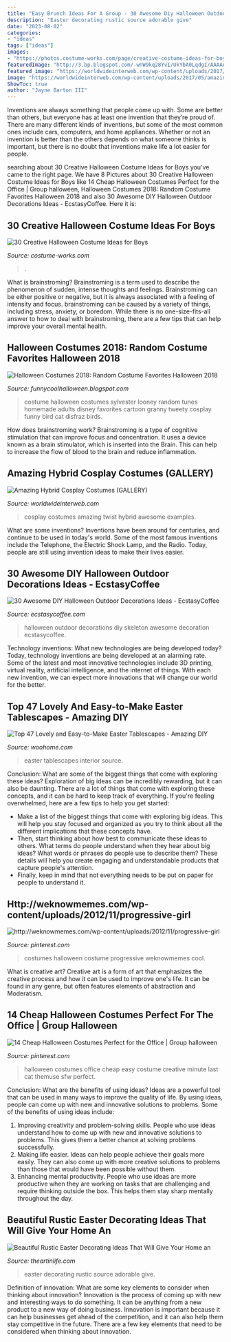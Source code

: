```yaml
---
title: "Easy Brunch Ideas For A Group - 30 Awesome Diy Halloween Outdoor Decorations Ideas"
description: "Easter decorating rustic source adorable give"
date: "2023-08-02"
categories:
- "ideas"
tags: ["ideas"]
images:
- "https://photos.costume-works.com/page/creative-costume-ideas-for-boys.jpg"
featuredImage: "http://3.bp.blogspot.com/-wnW9kq28YvI/UkYbA0LqdgI/AAAAAAAAH74/0OBAnrjteQI/s1600/55937b857980785c1063e35a5f1b8b71.jpg"
featured_image: "https://worldwideinterweb.com/wp-content/uploads/2017/05/amazing-cosplay-costumes-3.jpg"
image: "https://worldwideinterweb.com/wp-content/uploads/2017/05/amazing-cosplay-costumes-3.jpg"
ShowToc: true
author: "Jayne Barton III"
---
```



Inventions are always something that people come up with. Some are better than others, but everyone has at least one invention that they’re proud of. There are many different kinds of inventions, but some of the most common ones include cars, computers, and home appliances. Whether or not an invention is better than the others depends on what someone thinks is important, but there is no doubt that inventions make life a lot easier for people.

	

		
searching about 30 Creative Halloween Costume Ideas for Boys you've came to the right page. We have 8 Pictures about 30 Creative Halloween Costume Ideas for Boys like 14 Cheap Halloween Costumes Perfect for the Office | Group halloween, Halloween Costumes 2018: Random Costume Favorites Halloween 2018 and also 30 Awesome DIY Halloween Outdoor Decorations Ideas - EcstasyCoffee. Here it is:
		
    
## 30 Creative Halloween Costume Ideas For Boys

<img loading=lazy src="https://photos.costume-works.com/page/creative-costume-ideas-for-boys.jpg" onerror="this.onerror=null;this.src='https://tse1.mm.bing.net/th?id=OIP.LiSjVsacSqbs8bfqeZAbjwHaK_&amp;pid=15.1';" alt="30 Creative Halloween Costume Ideas for Boys">

_Source: costume-works.com_

>. 

	

What is brainstroming?
Brainstroming is a term used to describe the phenomenon of sudden, intense thoughts and feelings. Brainstroming can be either positive or negative, but it is always associated with a feeling of intensity and focus. brainstroming can be caused by a variety of things, including stress, anxiety, or boredom. While there is no one-size-fits-all answer to how to deal with brainstroming, there are a few tips that can help improve your overall mental health.

    
## Halloween Costumes 2018: Random Costume Favorites Halloween 2018

<img loading=lazy src="http://3.bp.blogspot.com/-wnW9kq28YvI/UkYbA0LqdgI/AAAAAAAAH74/0OBAnrjteQI/s1600/55937b857980785c1063e35a5f1b8b71.jpg" onerror="this.onerror=null;this.src='https://tse2.mm.bing.net/th?id=OIP.c3boVh2eZmtzO9YEVIS4AQHaJ9&amp;pid=15.1';" alt="Halloween Costumes 2018: Random Costume Favorites Halloween 2018">

_Source: funnycoolhalloween.blogspot.com_

>costume halloween costumes sylvester looney random tunes homemade adults disney favorites cartoon granny tweety cosplay funny bird cat disfraz birds. 

	

How does brainstroming work?
Brainstroming is a type of cognitive stimulation that can improve focus and concentration. It uses a device known as a brain stimulator, which is inserted into the Brain. This can help to increase the flow of blood to the brain and reduce inflammation.

    
## Amazing Hybrid Cosplay Costumes (GALLERY)

<img loading=lazy src="https://worldwideinterweb.com/wp-content/uploads/2017/05/amazing-cosplay-costumes-3.jpg" onerror="this.onerror=null;this.src='https://tse2.mm.bing.net/th?id=OIP.IzQXudjvtb4I0ANJ3lFsiQHaLK&amp;pid=15.1';" alt="Amazing Hybrid Cosplay Costumes (GALLERY)">

_Source: worldwideinterweb.com_

>cosplay costumes amazing twist hybrid awesome examples. 

	

What are some inventions?
Inventions have been around for centuries, and continue to be used in today's world. Some of the most famous inventions include the Telephone, the Electric Shock Lamp, and the Radio. Today, people are still using invention ideas to make their lives easier.

    
## 30 Awesome DIY Halloween Outdoor Decorations Ideas - EcstasyCoffee

<img loading=lazy src="https://i1.wp.com/www.ecstasycoffee.com/wp-content/uploads/2016/10/Spying-Skeleton-Halloween-Outdoor-Decoration.jpg?resize=400%2C600" onerror="this.onerror=null;this.src='https://tse1.mm.bing.net/th?id=OIP.kY8Wd4m-IVTMu-MgUORSrAAAAA&amp;pid=15.1';" alt="30 Awesome DIY Halloween Outdoor Decorations Ideas - EcstasyCoffee">

_Source: ecstasycoffee.com_

>halloween outdoor decorations diy skeleton awesome decoration ecstasycoffee. 

	

Technology inventions: What new technologies are being developed today?
Today, technology inventions are being developed at an alarming rate. Some of the latest and most innovative technologies include 3D printing, virtual reality, artificial intelligence, and the internet of things. With each new invention, we can expect more innovations that will change our world for the better.

    
## Top 47 Lovely And Easy-to-Make Easter Tablescapes - Amazing DIY

<img loading=lazy src="https://www.woohome.com/wp-content/uploads/2016/02/tablescapes-for-easter-45.jpg" onerror="this.onerror=null;this.src='https://tse1.mm.bing.net/th?id=OIP.kHdBhbuTTL7PJe3klqTRrgHaLw&amp;pid=15.1';" alt="Top 47 Lovely and Easy-to-Make Easter Tablescapes - Amazing DIY">

_Source: woohome.com_

>easter tablescapes interior source. 

	

Conclusion: What are some of the biggest things that come with exploring these ideas?
Exploration of big ideas can be incredibly rewarding, but it can also be daunting. There are a lot of things that come with exploring these concepts, and it can be hard to keep track of everything. If you're feeling overwhelmed, here are a few tips to help you get started: 
- Make a list of the biggest things that come with exploring big ideas. This will help you stay focused and organized as you try to think about all the different implications that these concepts have. 
- Then, start thinking about how best to communicate these ideas to others. What terms do people understand when they hear about big ideas? What words or phrases do people use to describe them? These details will help you create engaging and understandable products that capture people's attention. 
- Finally, keep in mind that not everything needs to be put on paper for people to understand it.

    
## Http://weknowmemes.com/wp-content/uploads/2012/11/progressive-girl

<img loading=lazy src="https://i.pinimg.com/736x/43/30/56/433056124c262b96ea531ae0b1e612fa--old-halloween-costumes-epic-costumes.jpg" onerror="this.onerror=null;this.src='https://tse1.mm.bing.net/th?id=OIP.jxDULSlIz6z_5rMpVt1yigHaKD&amp;pid=15.1';" alt="http://weknowmemes.com/wp-content/uploads/2012/11/progressive-girl">

_Source: pinterest.com_

>costumes halloween costume progressive weknowmemes cool. 

	

What is creative art?
Creative art is a form of art that emphasizes the creative process and how it can be used to improve one's life. It can be found in any genre, but often features elements of abstraction and Moderatism.

    
## 14 Cheap Halloween Costumes Perfect For The Office | Group Halloween

<img loading=lazy src="https://i.pinimg.com/736x/4d/75/cd/4d75cdfa528cc7080102e128b166151d.jpg" onerror="this.onerror=null;this.src='https://tse1.mm.bing.net/th?id=OIP.5wiYMKYkb6In5MH-4hodPQHaFj&amp;pid=15.1';" alt="14 Cheap Halloween Costumes Perfect for the Office | Group halloween">

_Source: pinterest.com_

>halloween costumes office cheap easy costume creative minute last cat themuse sfw perfect. 

	

Conclusion: What are the benefits of using ideas?
Ideas are a powerful tool that can be used in many ways to improve the quality of life. By using ideas, people can come up with new and innovative solutions to problems. Some of the benefits of using ideas include: 
1) Improving creativity and problem-solving skills. People who use ideas understand how to come up with new and innovative solutions to problems. This gives them a better chance at solving problems successfully. 
2) Making life easier. Ideas can help people achieve their goals more easily. They can also come up with more creative solutions to problems than those that would have been possible without them. 
3) Enhancing mental productivity. People who use ideas are more productive when they are working on tasks that are challenging and require thinking outside the box. This helps them stay sharp mentally throughout the day.

    
## Beautiful Rustic Easter Decorating Ideas That Will Give Your Home An

<img loading=lazy src="http://theartinlife.com/wp-content/uploads/2018/03/Rustic-Easter-Decorating-11-The-ART-In-LIFE-1.jpg" onerror="this.onerror=null;this.src='https://tse3.mm.bing.net/th?id=OIP.7CIBo20rv_GE8XNtdIk2YgHaJ4&amp;pid=15.1';" alt="Beautiful Rustic Easter Decorating Ideas That Will Give Your Home an">

_Source: theartinlife.com_

>easter decorating rustic source adorable give. 

	

Definition of innovation: What are some key elements to consider when thinking about innovation?
Innovation is the process of coming up with new and interesting ways to do something. It can be anything from a new product to a new way of doing business. Innovation is important because it can help businesses get ahead of the competition, and it can also help them stay competitive in the future.
There are a few key elements that need to be considered when thinking about innovation.

